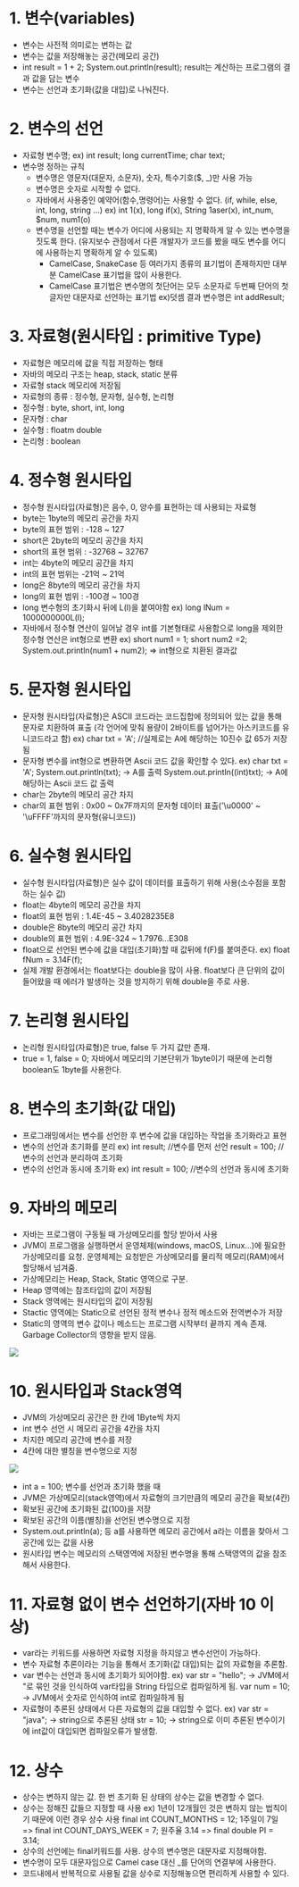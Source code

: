 # 1. 변수(variables)
- 변수는 사전적 의미로는 변하는 값
- 변수는 값을 저장해놓는 공간(메모리 공간)
- int result = 1 + 2;
  System.out.println(result);
  result는 계산하는 프로그램의 결과 값을 담는 변수
- 변수는 선언과 초기화(값을 대입)로 나눠진다.

# 2. 변수의 선언
- 자료형 변수명;
  ex) int result; long currentTime;
      char text;
- 변수명 정하는 규칙
  - 변수명은 영문자(대문자, 소문자), 숫자, 특수기호($, _)만 사용 가능
  - 변수명은 숫자로 시작할 수 없다.
  - 자바에서 사용중인 예약어(함수,명령어)는 사용할 수 없다. (if, while, else, int, long, string ...)
  ex) int 1(x), long if(x), String 1aser(x),
  int_num, $num, num1(o)
  - 변수명을 선언할 때는 변수가 어디에 사용되는 지 명확하게 알 수 있는 변수명을 짓도록 한다.
    (유지보수 관점에서 다른 개발자가 코드를 봤을 때도 변수를 어디에 사용하는지 명확하게 알 수 있도록)
    - CamelCase, SnakeCase 등 여러가지 종류의 표기법이 존재하지만 대부분 CamelCase 표기법을 많이 사용한다.
    - CamelCase 표기법은 변수명의 첫단어는 모두 소문자로 두번째 단어의 첫글자만 대문자로 선언하는 표기법
      ex)덧셈 결과 변수명은 int addResult; 

# 3. 자료형(원시타입 : primitive Type)
- 자료형은 메모리에 값을 직접 저장하는 형태
- 자바의 메모리 구조는 heap, stack, static 분류
- 자료형 stack 메모리에 저장됨
- 자료형의 종류 : 정수형, 문자형, 실수형, 논리형
- 정수형 : byte, short, int, long
- 문자형 : char
- 실수형 : floatm double
- 논리형 : boolean

# 4. 정수형 원시타입
- 정수형 원시타입(자료형)은 음수, 0, 양수를 표현하는 데 사용되는 자료형
- byte는 1byte의 메모리 공간을 차지
- byte의 표현 범위 : -128 ~ 127
- short은 2byte의 메모리 공간을 차지
- short의 표현 범위 : -32768 ~ 32767
- int는 4byte의 메모리 공간을 차지
- int의 표현 범위는 -21억 ~ 21억
- long은 8byte의 메모리 공간을 차지
- long의 표현 범위 : -100경 ~ 100경
- long 변수형의 초기화시 뒤에 L(l)을 붙여야함
  ex) long lNum = 1000000000L(l);
- 자바에서 정수형 연산이 일어날 경우 int를 기본형태로 사용함으로 long을 제외한 정수형 연산은 int형으로 변환
  ex) short num1 = 1; short num2 =2; System.out.println(num1 + num2); => int형으로 치환된 결과값

# 5. 문자형 원시타입
- 문자형 원시타입(자료형)은 ASCII 코드라는 코드집합에 정의되어 있는 값을 통해 문자로 치환하여 표출 (각 언어에 맞춰 용량이 2바이트를 넘어가는 아스키코드를 유니코드라고 함)
  ex) char txt = 'A'; //실제로는 A에 해당하는 10진수 값 65가 저장됨
- 문자형 변수를 int형으로 변환하면 Ascii 코드 값을 확인할 수 있다.
  ex) char txt = 'A';
      System.out.println(txt); -> A를 출력
      System.out.println((int)txt); -> A에 해당하는 Ascii 코드 값 출력
- char는 2byte의 메모리 공간 차지
- char의 표현 범위 : 0x00 ~ 0x7F까지의 문자형 데이터 표출('\u0000' ~ '\uFFFF'까지의 문자형(유니코드))

# 6. 실수형 원시타입
- 실수형 원시타입(자료형)은 실수 값이 데이터를 표출하기 위해 사용(소수점을 포함하는 실수 값)
- float는 4byte의 메모리 공간을 차지
- float의 표현 범위 : 1.4E-45 ~ 3.4028235E8
- double은 8byte의 메모리 공간 차지
- double의 표현 범위 : 4.9E-324 ~ 1.7976...E308
- float으로 선언된 변수에 값을 대입(초기화)할 때 값뒤에 f(F)를 붙여준다.
  ex) float fNum = 3.14F(f);
- 실제 개발 환경에서는 float보다는 double을 많이 사용. float보다 큰 단위의 값이 들어왔을 때 에러가 발생하는 것을 방지하기 위해 double을 주로 사용. 

# 7. 논리형 원시타입
- 논리형 원시타입(자료형)은 true, false 두 가지 값만 존재.
- true = 1, false = 0; 자바에서 메모리의 기본단위가 1byte이기 때문에 논리형 boolean도 1byte를 사용한다.

# 8. 변수의 초기화(값 대입)
- 프로그래밍에서는 변수를 선언한 후 변수에 값을 대입하는 작업을 초기화라고 표현
- 변수의 선언과 초기화를 분리
  ex) int result; //변수를 먼저 선언
      result = 100; // 변수의 선언과 분리하여 초기화
- 변수의 선언과 동시에 초기화
  ex) int result = 100; //변수의 선언과 동시에 초기화

# 9. 자바의 메모리
- 자바는 프로그램이 구동될 때 가상메모리를 할당 받아서 사용
- JVM이 프로그램을 실행하면서 운영체제(windows, macOS, Linux...)에 필요한 가상메모리를 요청. 
  운영체제는 요청받은 가상메모리를 물리적 메모리(RAM)에서 할당해서 넘겨줌.
- 가상메모리는 Heap, Stack, Static 영역으로 구분.
- Heap 영역에는 참조타입의 값이 저장됨
- Stack 영역에는 원시타입의 값이 저장됨
- Stactic 영역에는 Static으로 선언된 정적 변수나 정적 메소드와 전역변수가 저장
- Static의 영역의 변수 값이나 메소드는 프로그램 시작부터 끝까지 계속 존재. Garbage Collector의 영향을 받지 않음.
 <img src ="images/JVM 가상메모리.JPG">

# 10. 원시타입과 Stack영역
- JVM의 가상메모리 공간은 한 칸에 1Byte씩 차지
- int 변수 선언 시 메모리 공간을 4칸을 차지
- 차지한 메모리 공간에 변수를 저장
- 4칸에 대한 별칭을 변수명으로 지정

 <img src ="images/원시타입과 stack영역.JPG">

- int a = 100; 변수를 선언과 초기화 했을 때
- JVM은 가상메모리(stack영역)에서 자료형의 크기만큼의 메모리 공간을 확보(4칸)
- 확보된 공간에 초기화된 값(100)을 저장
- 확보된 공간의 이름(별칭)을 선언된 변수명으로 지정
- System.out.println(a); 등 a를 사용하면 메모리 공간에서 a라는 이름을 찾아서 그 공간에 있는 값을 사용
- 원시타입 변수는 메모리의 스택영역에 저장된 변수명을 통해 스택영역의 값을 참조해서 사용한다.

# 11. 자료형 없이 변수 선언하기(자바 10 이상)
- var라는 키워드를 사용하면 자료형 지정을 하지않고 변수선언이 가능하다.
- 변수 자료형 추론이라는 기능을 통해서 초기화(값 대입)되는 값의 자료형을 추론함.
- var 변수는 선언과 동시에 초기화가 되어야함.
  ex) var str = "hello"; -> JVM에서 "로 묶인 것을 인식하여 var타입을 String 타입으로 컴파일하게 됨.
        var num = 10; -> JVM에서 숫자로 인식하여 int로 컴파일하게 됨
- 자료형이 추론된 상태에서 다른 자료형의 값을 대입할 수 없다.
  ex) var str = "java"; -> string으로 추론된 상태
        str = 10; -> string으로 이미 추론된 변수이기에 int값이 대입되면 컴파일오류가 발생함.

# 12. 상수
- 상수는 변하지 않는 값. 한 번 초기화 된 상태의 상수는 값을 변경할 수 없다.
- 상수는 정해진 값들으 지정할 때 사용
ex) 1년이 12개월인 것은 변하지 않는 법칙이기 때문에 이런 경우 상수 사용
final int COUNT_MONTHS = 12;
1주일이 7일 => final int
COUNT_DAYS_WEEK = 7;
원주율 3.14 => final double PI = 3.14;
- 상수의 선언에는 final키워드를 사용. 상수의 변수명은 대문자로 지정해야함.
- 변수명이 모두 대문자임으로 Camel case 대신 _를 단어의 연결부에 사용한다.
- 코드내에서 반복적으로 사용될 값을  상수로 지정해놓으면 편리하게 사용할 수 있다.